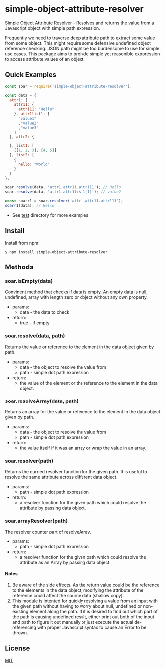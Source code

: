 # simple-object-attribute-resolver
Simple Object Attribute Resolver - Resolves and returns the value from a Javascript object with simple path expression.

Frequently we need to traverse deep attribute path to extract some value from some object.  This might require some defensive undefined object reference checking.  JSON path might be too burdensome to use for simple use cases.  This package aims to proivde simple yet reasonible exporession to access attribute values of an object.

## Quick Examples
```javascript
const soar = require('simple-object-attribute-resolver');

const data = {
  attr1: {
    attr11: {
      attr111: "Hello"
    }, attr1list1: [
      "value1"
      ,"value2"
      ,"value3"
    ]
  }, attr2: {

  }, list1: [
    [[1, 2, 3], [4, 5]]
  ], list2: [
    {
      hello: "World"
    }
  ]
};

soar.resolve(data, 'attr1.attr11.attr111'); // Hello
soar.resolve(data, 'attr1.attr1list1[1]'); // value2

const soarr1 = soar.resolver('attr1.attr11.attr111');
soarr1(data); // Hello
```
* See [test](test) directory for more examples

## Install
Install from npm:
```
$ npm install simple-object-attribute-resolver
```

## Methods
### soar.isEmpty(data)
Convinent method that checks if data is empty.  An empty data is null, undefined, array with length zero or object without any own property.
* params:
  * data - the data to check
* return:
  * true - if empty

### soar.resolve(data, path)
Returns the value or reference to the element in the data object given by path.
* params:
  * data - the object to resolve the value from
  * path - simple dot path expression
* return:
  * the value of the element or the reference to the element in the data object.

### soar.resolveArray(data, path)
Returns an array for the value or reference to the element in the data object given by path.
* params:
  * data - the object to resolve the value from
  * path - simple dot path expression
* return:
  * the value itself if it was an array or wrap the value in an array.

### soar.resolver(path)
Returns the curried resolver function for the given path.  It is useful to resolve the same attribute across different data object.
* params:
  * path - simple dot path expression
* return:
  * a resolver function for the given path which could resolve the attribute by passing data object.

### soar.arrayResolver(path)
The resolver counter part of resolveArray.
* params:
  * path - simple dot path expression
* return:
  * a resolver function for the given path which could resolve the attribute as an Array by passing data object.

#### Notes
1. Be aware of the side effects.  As the return value could be the reference to the elements in the data object, modifying the attribute of the reference could affect the source data (shallow copy).
2. This module is intented for quickly resolving a value from an input with the given path without having to worry about null, undefined or non-existing element along the path.  If it is desired to find out which part of the path is causing undefined result, either print out both of the input and path to figure it out manually or just execute the actual de-referencing with proper Javascript syntax to cause an Error to be thrown.

## License
[MIT](LICENSE)